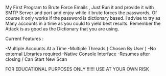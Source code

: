 My First Program to Brute Force Emails , Just Run it and provide it with SMTP Server and port and enjoy
while it brute forces the passwords, Of course it only works if the password is dictionary based.
I advise to try as Many accounts in a time as you could to yield best results.
Remember the Attack is as good as the Dictionary that you are using.

Current Features :

-Multiple Accounts At a Time
-Multiple Threads ( Chosen By User )
-No external Libraries required
-Native Console Interface
-Resumes after closing / Can Start New Scan


FOR EDUCATIONAL PURPOSES ONLY !!!!!!
USE AT YOUR OWN RISK